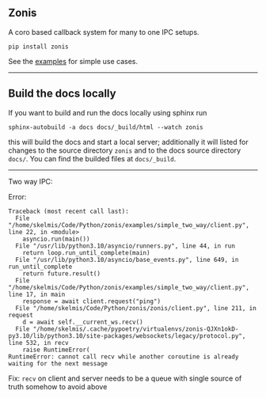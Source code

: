 Zonis
---

A coro based callback system for many to one IPC setups.

`pip install zonis`

See the [examples](https://github.com/Skelmis/Zonis/tree/master/exampleshttps://github.com/Skelmis/Zonis/tree/master/examples) for simple use cases.
___
## Build the docs locally

If you want to build and run the docs locally using sphinx run
```
sphinx-autobuild -a docs docs/_build/html --watch zonis
```
this will build the docs and start a local server; additionally it will listed for changes to the source directory ``zonis`` and to the docs source directory ``docs/``.
You can find the builded files at ``docs/_build``.

---

Two way IPC:

Error:
```text
Traceback (most recent call last):
  File "/home/skelmis/Code/Python/zonis/examples/simple_two_way/client.py", line 22, in <module>
    asyncio.run(main())
  File "/usr/lib/python3.10/asyncio/runners.py", line 44, in run
    return loop.run_until_complete(main)
  File "/usr/lib/python3.10/asyncio/base_events.py", line 649, in run_until_complete
    return future.result()
  File "/home/skelmis/Code/Python/zonis/examples/simple_two_way/client.py", line 17, in main
    response = await client.request("ping")
  File "/home/skelmis/Code/Python/zonis/zonis/client.py", line 211, in request
    d = await self.__current_ws.recv()
  File "/home/skelmis/.cache/pypoetry/virtualenvs/zonis-QJXn1okD-py3.10/lib/python3.10/site-packages/websockets/legacy/protocol.py", line 532, in recv
    raise RuntimeError(
RuntimeError: cannot call recv while another coroutine is already waiting for the next message
```

Fix: `recv` on client and server needs to be a queue with single source of truth somehow to avoid above